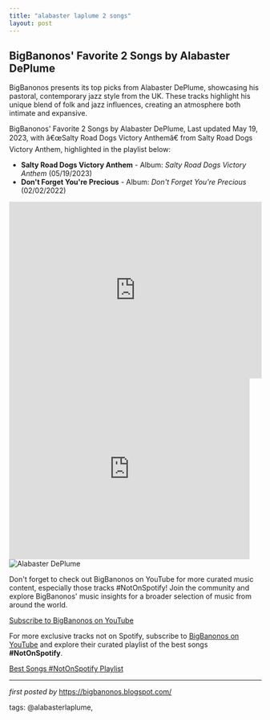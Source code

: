 ```yaml
---
title: "alabaster laplume 2 songs"
layout: post
---
```

<h2>BigBanonos' Favorite 2 Songs by Alabaster DePlume</h2> <p>BigBanonos presents its top picks from Alabaster DePlume, showcasing his pastoral, contemporary jazz style from the UK. These tracks highlight his unique blend of folk and jazz influences, creating an atmosphere both intimate and expansive.</p> <p>BigBanonos' Favorite 2 Songs by Alabaster DePlume, Last updated May 19, 2023, with â€œSalty Road Dogs Victory Anthemâ€ from Salty Road Dogs Victory Anthem, highlighted in the playlist below:</p> <ul> <li><strong>Salty Road Dogs Victory Anthem</strong> - Album: <em>Salty Road Dogs Victory Anthem</em> (05/19/2023)</li> <li><strong>Don't Forget You're Precious</strong> - Album: <em>Don't Forget You're Precious</em> (02/02/2022)</li>
</ul> <iframe allow="autoplay; clipboard-write; encrypted-media; fullscreen; picture-in-picture" allowfullscreen="" frameborder="0" height="352" loading="lazy" src="https://open.spotify.com/embed/playlist/0Bs0W6EoQgqEgO8caHz8HY?utm_source=generator" width="100%"></iframe> <iframe frameborder="0" height="360" src="https://youtube.com/embed/ktwQAeFRaRU?si=-gyfh_Jq1gqXP8Ob" width="480"></iframe><br /> <img alt="Alabaster DePlume" src="https://images.squarespace-cdn.com/content/v1/520030bee4b0929e453bbf09/1519625712924-4RS9TDBIOSMU4CGF33XA/HF17+-+eoincarey__1254.jpg" /> <p>Don't forget to check out BigBanonos on YouTube for more curated music content, especially those tracks #NotOnSpotify! Join the community and explore BigBanonos' music insights for a broader selection of music from around the world.</p> <p><a href="https://www.youtube.com/@BigBanonos" target="_blank">Subscribe to BigBanonos on YouTube</a></p>


<!--Subscribe and Playlist Links-->
<div>
    <p>For more exclusive tracks not on Spotify, subscribe to <a href="https://www.youtube.com/@BigBanonos" target="_blank">BigBanonos on YouTube</a> and explore their curated playlist of the best songs <strong>#NotOnSpotify</strong>.</p>
    <p><a href="https://www.youtube.com/playlist?list=PLtuNtuTatqI0kFahUCbtbfenC_ET5O_tr" target="_blank">Best Songs #NotOnSpotify Playlist<br /></a></p></div>

<hr />

<p><em>first posted by</em> <a href="https://bigbanonos.blogspot.com/" rel="noopener" target="_new">https://bigbanonos.blogspot.com/</a></p>

<p>tags: @alabasterlaplume,</p>
